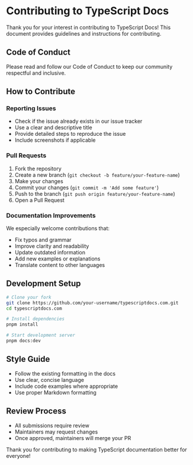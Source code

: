 # Contributing to TypeScript Docs

Thank you for your interest in contributing to TypeScript Docs! This document provides guidelines and instructions for contributing.

## Code of Conduct

Please read and follow our Code of Conduct to keep our community respectful and inclusive.

## How to Contribute

### Reporting Issues

- Check if the issue already exists in our issue tracker
- Use a clear and descriptive title
- Provide detailed steps to reproduce the issue
- Include screenshots if applicable

### Pull Requests

1. Fork the repository
2. Create a new branch (`git checkout -b feature/your-feature-name`)
3. Make your changes
4. Commit your changes (`git commit -m 'Add some feature'`)
5. Push to the branch (`git push origin feature/your-feature-name`)
6. Open a Pull Request

### Documentation Improvements

We especially welcome contributions that:

- Fix typos and grammar
- Improve clarity and readability
- Update outdated information
- Add new examples or explanations
- Translate content to other languages

## Development Setup

```bash
# Clone your fork
git clone https://github.com/your-username/typescriptdocs.com.git
cd typescriptdocs.com

# Install dependencies
pnpm install

# Start development server
pnpm docs:dev
```

## Style Guide

- Follow the existing formatting in the docs
- Use clear, concise language
- Include code examples where appropriate
- Use proper Markdown formatting

## Review Process

- All submissions require review
- Maintainers may request changes
- Once approved, maintainers will merge your PR

Thank you for contributing to making TypeScript documentation better for everyone! 